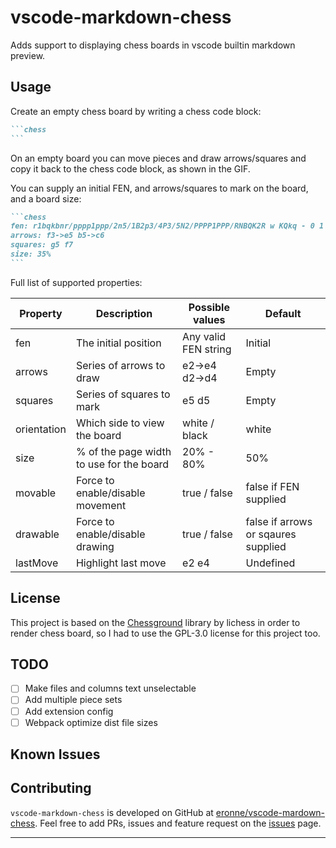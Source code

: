 # vscode-markdown-chess 

Adds support to displaying chess boards in vscode builtin markdown preview. 

## Usage

Create an empty chess board by writing a chess code block:

~~~markdown
```chess
```
~~~

On an empty board you can move pieces and draw arrows/squares and copy it back to the chess code block, as shown in the GIF.

You can supply an initial FEN, and arrows/squares to mark on the board, and a board size:

~~~markdown
```chess
fen: r1bqkbnr/pppp1ppp/2n5/1B2p3/4P3/5N2/PPPP1PPP/RNBQK2R w KQkq - 0 1
arrows: f3->e5 b5->c6
squares: g5 f7
size: 35%
```
~~~ 

Full list of supported properties:

| Property    | Description                              | Possible values        | Default                             |
| --------    | ---------------------------------------- | ---------------------- | ----------------------------------- |
| fen         | The initial position                     | Any valid FEN string   | Initial                             |
| arrows      | Series of arrows to draw                 | e2->e4 d2->d4          | Empty                               |
| squares     | Series of squares to mark                | e5 d5                  | Empty                               |
| orientation | Which side to view the board             | white / black          | white                               | 
| size        | % of the page width to use for the board | 20% - 80%              | 50%                                 |
| movable     | Force to enable/disable movement         | true / false           | false if FEN supplied               |
| drawable    | Force to enable/disable drawing          | true / false           | false if arrows or sqaures supplied |
| lastMove    | Highlight last move                      | e2 e4                  | Undefined                           |

## License

This project is based on the [Chessground](https://github.com/lichess-org/chessground) library by lichess in order to render chess board, so I had to use the GPL-3.0 license for this project too.

## TODO

- [ ] Make files and columns text unselectable
- [ ] Add multiple piece sets
- [ ] Add extension config
- [ ] Webpack optimize dist file sizes

## Known Issues

## Contributing

`vscode-markdown-chess` is developed on GitHub at [eronne/vscode-mardown-chess](https://github.com/eronnen/vscode-markdown-chess). Feel free to add PRs, issues and feature request on the [issues](https://github.com/eronnen/vscode-markdown-chess/issues) page.

---

